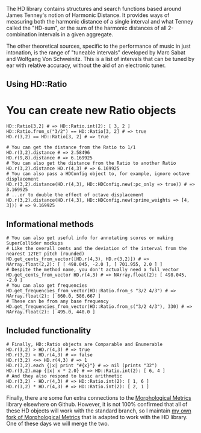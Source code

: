 The HD library contains structures and search functions based around James Tenney's notion of Harmonic Distance. It provides ways of measuring both the harmonic distance of a single interval and what Tenney called the "HD-sum", or the sum of the harmonic distances of all 2-combination intervals in a given aggregate.

The other theoretical sources, specific to the performance of music in just intonation, is the range of "tuneable intervals" developed by Marc Sabat and Wolfgang Von Schweinitz. This is a list of intervals that can be tuned by ear with relative accuracy, without the aid of an electronic tuner.

## Using HD::Ratio
  # You can create new Ratio objects
	HD::Ratio[3,2] # => HD::Ratio.int(2): [ 3, 2 ]
	HD::Ratio.from_s("3/2") == HD::Ratio[3, 2] # => true
	HD.r(3,2) == HD::Ratio[3, 2] # => true
	
	# You can get the distance from the Ratio to 1/1
	HD.r(3,2).distance # => 2.58496
	HD.r(9,8).distance # => 6.169925
	# You can also get the distance from the Ratio to another Ratio
	HD.r(3,2).distance HD.r(4,3) # => 6.169925
	# You can also pass a HDConfig object to, for example, ignore octave displacement
	HD.r(3,2).distance(HD.r(4,3), HD::HDConfig.new(:pc_only => true)) # => 3.169925
	# ...or to double the effect of octave displacement
	HD.r(3,2).distance(HD.r(4,3), HD::HDConfig.new(:prime_weights => [4, 3])) # => 9.169925

## Informational methods
	# You can also get useful info for annotating scores or making SuperCollider mockups
	# Like the overall cents and the deviation of the interval from the nearest 12TET pitch (rounded)
	HD.get_cents_from_vector([HD.r(4,3), HD.r(3,2)]) # => NArray.float(2,2): [ [ 498.045, -2.0 ], [ 701.955, 2.0 ] ] 
	# Despite the method name, you don't actually need a full vector
	HD.get_cents_from_vector HD.r(4,3) # => NArray.float(2): [ 498.045, -2.0 ]
	# You can also get frequencies
	HD.get_frequencies_from_vector(HD::Ratio.from_s "3/2 4/3") # => NArray.float(2): [ 660.0, 586.667 ] 
	# These can be from any base frequency
	HD.get_frequencies_from_vector(HD::Ratio.from_s("3/2 4/3"), 330) # => NArray.float(2): [ 495.0, 440.0 ] 
	
## Included functionality
	# Finally, HD::Ratio objects are Comparable and Enumerable
	HD.r(3,2) > HD.r(4,3) # => true
	HD.r(3,2) < HD.r(4,3) # => false
	HD.r(3,2) <=> HD.r(4,3) # => 1
	HD.r(3,2).each {|x| print "#{x}"} # => nil (prints "32")
	HD.r(3,2).map {|x| x * 2.0} # => HD::Ratio.int(2): [ 6, 4 ]
	# And they also respond to basic arithmetic
	HD.r(3,2) - HD.r(4,3) # => HD::Ratio.int(2): [ 1, 6 ] 
	HD.r(3,2) * HD.r(4,3) # => HD::Ratio.int(2): [ 2, 1 ]

Finally, there are some fun extra connections to the [Morphological Metrics](http://www.github.com/avianism/Morphological-Metrics) library elsewhere on Github. However, it is not 100% confirmed that all of these HD objects will work with the standard branch, so I maintain [my own fork of Morphological Metrics](http://www.github.com/andrewcsmith/Morphological-Metrics) that is adapted to work with the HD library. One of these days we will merge the two.